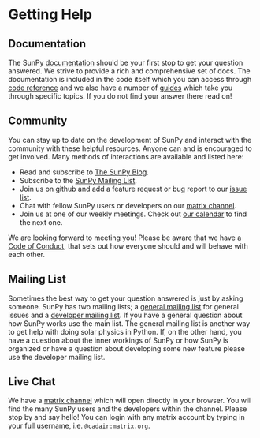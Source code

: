 # Getting Help

## Documentation

The SunPy [documentation][] should be your first stop to get your
question answered. We strive to provide a rich and comprehensive set of
docs. The documentation is included in the code itself which you can
access through [code reference][] and we also have a number of
[guides][] which take you through specific topics. If you do not find
your answer there read on!

## Community

You can stay up to date on the development of SunPy and interact with
the community with these helpful resources. Anyone can and is encouraged
to get involved. Many methods of interactions are available and listed
here:

- Read and subscribe to [The SunPy Blog][].
- Subscribe to the [SunPy Mailing List][].
- Join us on github and add a feature request or bug report to our [issue list][].
- Chat with fellow SunPy users or developers on our [matrix channel][].
- Join us at one of our weekly meetings. Check out [our calendar][] to find the next one.

We are looking forward to meeting you! Please be aware that we have a
[Code of Conduct][], that sets out how everyone should and will behave
with each other.

## Mailing List

Sometimes the best way to get your question answered is just by asking
someone. SunPy has two mailing lists; a [general mailing
list][SunPy Mailing List] for general issues and a [developer mailing
list][]. If you have a general question about how SunPy works use the
main list. The general mailing list is another way to get help with
doing solar physics in Python. If, on the other hand, you have a
question about the inner workings of SunPy or how SunPy is organized or
have a question about developing some new feature please use the
developer mailing list.

## Live Chat

We have a [matrix channel][] which will open directly in your browser.
You will find the many SunPy users and the developers within the
channel. Please stop by and say hello! You can login with any matrix
account by typing in your full username, i.e. `@cadair:matrix.org`.

  [documentation]: https://docs.sunpy.org/en/stable/
  [code reference]: https://docs.sunpy.org/en/stable/code_ref/index.html
  [guides]: https://docs.sunpy.org/en/stable/generated/gallery/index.html
  [The SunPy Blog]: https://sunpy.org/blog.html
  [SunPy Mailing List]: https://groups.google.com/forum/#!forum/sunpy
  [issue list]: https://github.com/sunpy/sunpy/issues
  [matrix channel]: https://openastronomy.element.io/#/room/#sunpy:openastronomy.org
  [our calendar]: https://calendar.google.com/calendar/embed?src=g9c9eakg98b5cbogd7m5ta6h8s@group.calendar.google.com&pli=1
  [Code of Conduct]: https://docs.sunpy.org/en/latest/code_of_conduct.html
  [developer mailing list]: https://groups.google.com/forum/#!forum/sunpy-dev
